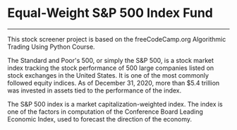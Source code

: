 # Equal-Weight S&P 500 Index Fund

-----

This stock screener project is based on the freeCodeCamp.org Algorithmic Trading Using Python Course.

The Standard and Poor's 500, or simply the S&P 500, is a stock market index tracking the stock performance 
of 500 large companies listed on stock exchanges in the United States. It is one of the most commonly 
followed equity indices. As of December 31, 2020, more than $5.4 trillion was invested in assets tied to 
the performance of the index.

The S&P 500 index is a market capitalization-weighted index. The index is one of the factors 
in computation of the Conference Board Leading Economic Index, used to forecast the direction of the 
economy.
